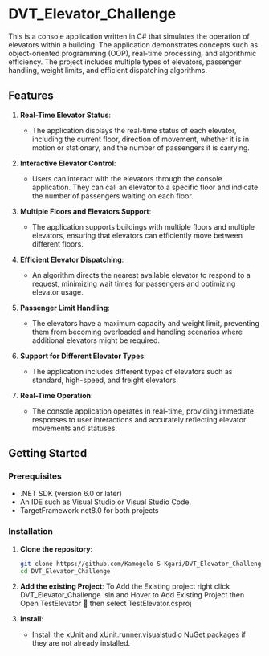 # DVT_Elevator_Challenge

This is a console application written in C# that simulates the operation of elevators within a building. The application demonstrates concepts such as object-oriented programming (OOP), real-time processing, and algorithmic efficiency. The project includes multiple types of elevators, passenger handling, weight limits, and efficient dispatching algorithms.

## Features

1. **Real-Time Elevator Status**:
   - The application displays the real-time status of each elevator, including the current floor, direction of movement, whether it is in motion or stationary, and the number of passengers it is carrying.

2. **Interactive Elevator Control**:
   - Users can interact with the elevators through the console application. They can call an elevator to a specific floor and indicate the number of passengers waiting on each floor.

3. **Multiple Floors and Elevators Support**:
   - The application supports buildings with multiple floors and multiple elevators, ensuring that elevators can efficiently move between different floors.

4. **Efficient Elevator Dispatching**:
   - An algorithm directs the nearest available elevator to respond to a request, minimizing wait times for passengers and optimizing elevator usage.

5. **Passenger Limit Handling**:
   - The elevators have a maximum capacity and weight limit, preventing them from becoming overloaded and handling scenarios where additional elevators might be required.

6. **Support for Different Elevator Types**:
   - The application includes different types of elevators such as standard, high-speed, and freight elevators.

7. **Real-Time Operation**:
   - The console application operates in real-time, providing immediate responses to user interactions and accurately reflecting elevator movements and statuses.

## Getting Started

### Prerequisites

- .NET SDK (version 6.0 or later)
- An IDE such as Visual Studio or Visual Studio Code.
- TargetFramework net8.0 for both projects 

### Installation

1. **Clone the repository**:
   ```bash
   git clone https://github.com/Kamogelo-S-Kgari/DVT_Elevator_Challenge.git
   cd DVT_Elevator_Challenge

2. **Add the existing Project**:
   To Add the Existing project right click DVT_Elevator_Challenge .sln and Hover to Add Existing Project then Open TestElevator 📂 then select TestElevator.csproj


3. **Install**:
   - Install the xUnit and xUnit.runner.visualstudio NuGet packages if they are not already installed.
   
